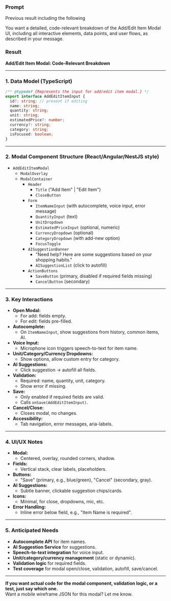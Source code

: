 ### Prompt

Previous result including the following

You want a detailed, code-relevant breakdown of the Add/Edit Item Modal UI, including all interactive elements, data points, and user flows, as described in your message.


### Result

**Add/Edit Item Modal: Code-Relevant Breakdown**

---

### 1. Data Model (TypeScript)

```typescript
/** @typedef {Represents the input for add/edit item modal.} */
export interface AddEditItemInput {
  id?: string; // present if editing
  name: string;
  quantity: string;
  unit: string;
  estimatedPrice?: number;
  currency?: string;
  category: string;
  isFocused: boolean;
}
```

---

### 2. Modal Component Structure (React/Angular/NestJS style)

- `AddEditItemModal`
  - `ModalOverlay`
  - `ModalContainer`
    - `Header`
      - `Title` ("Add Item" | "Edit Item")
      - `CloseButton`
    - `Form`
      - `ItemNameInput` (with autocomplete, voice input, error message)
      - `QuantityInput` (text)
      - `UnitDropdown`
      - `EstimatedPriceInput` (optional, numeric)
      - `CurrencyDropdown` (optional)
      - `CategoryDropdown` (with add-new option)
      - `FocusToggle`
    - `AISuggestionBanner`
      - "Need help? Here are some suggestions based on your shopping habits."
      - `AISuggestionList` (click to autofill)
    - `ActionButtons`
      - `SaveButton` (primary, disabled if required fields missing)
      - `CancelButton` (secondary)

---

### 3. Key Interactions

- **Open Modal:**  
  - For add: fields empty.
  - For edit: fields pre-filled.
- **Autocomplete:**  
  - On `ItemNameInput`, show suggestions from history, common items, AI.
- **Voice Input:**  
  - Microphone icon triggers speech-to-text for item name.
- **Unit/Category/Currency Dropdowns:**  
  - Show options, allow custom entry for category.
- **AI Suggestions:**  
  - Click suggestion → autofill all fields.
- **Validation:**  
  - Required: name, quantity, unit, category.
  - Show error if missing.
- **Save:**  
  - Only enabled if required fields are valid.
  - Calls `onSave(AddEditItemInput)`.
- **Cancel/Close:**  
  - Closes modal, no changes.
- **Accessibility:**  
  - Tab navigation, error messages, aria-labels.

---

### 4. UI/UX Notes

- **Modal:**  
  - Centered, overlay, rounded corners, shadow.
- **Fields:**  
  - Vertical stack, clear labels, placeholders.
- **Buttons:**  
  - "Save" (primary, e.g., blue/green), "Cancel" (secondary, gray).
- **AI Suggestions:**  
  - Subtle banner, clickable suggestion chips/cards.
- **Icons:**  
  - Minimal, for close, dropdowns, mic, etc.
- **Error Handling:**  
  - Inline error below field, e.g., "Item Name is required".

---

### 5. Anticipated Needs

- **Autocomplete API** for item names.
- **AI Suggestion Service** for suggestions.
- **Speech-to-text integration** for voice input.
- **Unit/category/currency management** (static or dynamic).
- **Validation logic** for required fields.
- **Test coverage** for modal open/close, validation, autofill, save/cancel.

---

**If you want actual code for the modal component, validation logic, or a test, just say which one.**  
Want a mobile wireframe JSON for this modal? Let me know.
